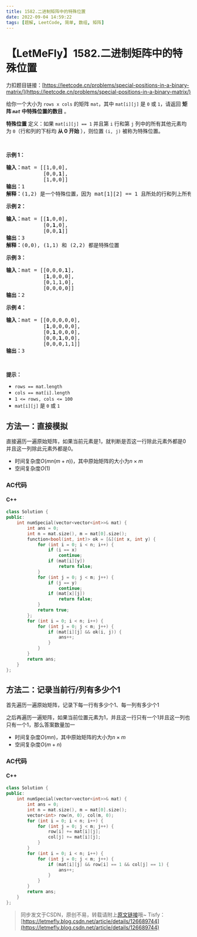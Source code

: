 ```yaml
---
title: 1582.二进制矩阵中的特殊位置
date: 2022-09-04 14:59:22
tags: [题解, LeetCode, 简单, 数组, 矩阵]
---
```


# 【LetMeFly】1582.二进制矩阵中的特殊位置

力扣题目链接：[https://leetcode.cn/problems/special-positions-in-a-binary-matrix/](https://leetcode.cn/problems/special-positions-in-a-binary-matrix/)

<p>给你一个大小为 <code>rows x cols</code> 的矩阵 <code>mat</code>，其中 <code>mat[i][j]</code> 是 <code>0</code> 或 <code>1</code>，请返回 <strong>矩阵&nbsp;<em><code>mat</code></em> 中特殊位置的数目</strong> 。</p>

<p><strong>特殊位置</strong> 定义：如果 <code>mat[i][j] == 1</code> 并且第 <code>i</code> 行和第 <code>j</code> 列中的所有其他元素均为 <code>0</code>（行和列的下标均 <strong>从 0 开始</strong> ），则位置 <code>(i, j)</code> 被称为特殊位置。</p>

<p>&nbsp;</p>

<p><strong>示例 1：</strong></p>

<pre><strong>输入：</strong>mat = [[1,0,0],
&nbsp;           [0,0,<strong>1</strong>],
&nbsp;           [1,0,0]]
<strong>输出：</strong>1
<strong>解释：</strong>(1,2) 是一个特殊位置，因为 mat[1][2] == 1 且所处的行和列上所有其他元素都是 0
</pre>

<p><strong>示例 2：</strong></p>

<pre><strong>输入：</strong>mat = [[<strong>1</strong>,0,0],
&nbsp;           [0,<strong>1</strong>,0],
&nbsp;           [0,0,<strong>1</strong>]]
<strong>输出：</strong>3
<strong>解释：</strong>(0,0), (1,1) 和 (2,2) 都是特殊位置
</pre>

<p><strong>示例 3：</strong></p>

<pre><strong>输入：</strong>mat = [[0,0,0,<strong>1</strong>],
&nbsp;           [<strong>1</strong>,0,0,0],
&nbsp;           [0,1,1,0],
&nbsp;           [0,0,0,0]]
<strong>输出：</strong>2
</pre>

<p><strong>示例 4：</strong></p>

<pre><strong>输入：</strong>mat = [[0,0,0,0,0],
&nbsp;           [<strong>1</strong>,0,0,0,0],
&nbsp;           [0,<strong>1</strong>,0,0,0],
&nbsp;           [0,0,<strong>1</strong>,0,0],
&nbsp;           [0,0,0,1,1]]
<strong>输出：</strong>3
</pre>

<p>&nbsp;</p>

<p><strong>提示：</strong></p>

<ul>
	<li><code>rows == mat.length</code></li>
	<li><code>cols == mat[i].length</code></li>
	<li><code>1 &lt;= rows, cols &lt;= 100</code></li>
	<li><code>mat[i][j]</code> 是 <code>0</code> 或 <code>1</code></li>
</ul>


    
## 方法一：直接模拟

直接遍历一遍原始矩阵，如果当前元素是1，就判断是否这一行除此元素外都是0并且这一列除此元素外都是0。

+ 时间复杂度$O(mn(m+n))$，其中原始矩阵的大小为$n\times m$
+ 空间复杂度$O(1)$

### AC代码

#### C++

```cpp
class Solution {
public:
    int numSpecial(vector<vector<int>>& mat) {
        int ans = 0;
        int n = mat.size(), m = mat[0].size();
        function<bool(int, int)> ok = [&](int x, int y) {
            for (int i = 0; i < n; i++) {
                if (i == x)
                    continue;
                if (mat[i][y])
                    return false;
            }
            for (int j = 0; j < m; j++) {
                if (j == y)
                    continue;
                if (mat[x][j])
                    return false;
            }
            return true;
        };
        for (int i = 0; i < n; i++) {
            for (int j = 0; j < m; j++) {
                if (mat[i][j] && ok(i, j)) {
                    ans++;
                }
            }
        }
        return ans;
    }
};
```

## 方法二：记录当前行/列有多少个1

首先遍历一遍原始矩阵，记录下每一行有多少个1、每一列有多少个1

之后再遍历一遍矩阵，如果当前位置元素为1，并且这一行只有一个1并且这一列也只有一个1，那么答案数量加一

+ 时间复杂度$O(mn)$，其中原始矩阵的大小为$n\times m$
+ 空间复杂度$O(m+n)$

### AC代码

#### C++

```cpp
class Solution {
public:
    int numSpecial(vector<vector<int>>& mat) {
        int ans = 0;
        int n = mat.size(), m = mat[0].size();
        vector<int> row(n, 0), col(m, 0);
        for (int i = 0; i < n; i++) {
            for (int j = 0; j < m; j++) {
                row[i] += mat[i][j];
                col[j] += mat[i][j];
            }
        }
        for (int i = 0; i < n; i++) {
            for (int j = 0; j < m; j++) {
                if (mat[i][j] && row[i] == 1 && col[j] == 1) {
                    ans++;
                }
            }
        }
        return ans;
    }
};
```

> 同步发文于CSDN，原创不易，转载请附上[原文链接](https://blog.letmefly.xyz/2022/09/04/LeetCode%201582.%E4%BA%8C%E8%BF%9B%E5%88%B6%E7%9F%A9%E9%98%B5%E4%B8%AD%E7%9A%84%E7%89%B9%E6%AE%8A%E4%BD%8D%E7%BD%AE/)哦~
> Tisfy：[https://letmefly.blog.csdn.net/article/details/126689744](https://letmefly.blog.csdn.net/article/details/126689744)
